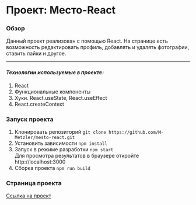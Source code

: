 # Проект: Место-React

### Обзор

Данный проект реализован с помощью React.
На странице есть возможность редактировать профиль, добавлять и удалять фотографии, ставить лайки и другое.

---

#### **_Технологии используемые в проекте:_**

1. React
2. Функциональные компоненты
3. Хуки. React.useState, React.useEffect
4. React.createContext

### Запуск проекта
1. Клонировать репозиторий ``` git clone https://github.com/M-Metzler/mesto-react.git ```
2. Установить зависимости ``` npm install ```
3. Запуск в режиме разработки ``` npm start ```  
Для просмотра результатов в браузере откройте http://localhost:3000
5. Сборка проекта ``` npm run build ```


### Страница проекта

[Ссылка на проект](https://m-metzler.github.io/mesto-react/)
